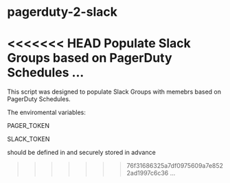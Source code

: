 # pagerduty-2-slack
<<<<<<< HEAD
Populate Slack Groups based on PagerDuty Schedules
...
=======
This script was designed to populate Slack Groups with memebrs based on PagerDuty Schedules.

The enviromental variables:

 PAGER_TOKEN
 
 SLACK_TOKEN
 
should be defined in and securely stored in advance 
>>>>>>> 76f31686325a7df0975609a7e8522ad1997c6c36
...